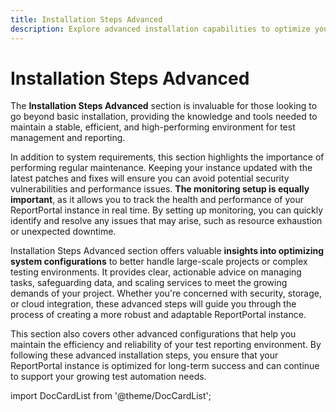 ```yaml
---
title: Installation Steps Advanced
description: Explore advanced installation capabilities to optimize your test automation dashboard.
---
```


# Installation Steps Advanced

The **Installation Steps Advanced** section is invaluable for those looking to go beyond basic installation, providing the knowledge and tools needed to maintain a stable, efficient, and high-performing environment for test management and reporting.

In addition to system requirements, this section highlights the importance of performing regular maintenance. Keeping your instance updated with the latest patches and fixes will ensure you can avoid potential security vulnerabilities and performance issues. **The monitoring setup is equally important**, as it allows you to track the health and performance of your ReportPortal instance in real time. By setting up monitoring, you can quickly identify and resolve any issues that may arise, such as resource exhaustion or unexpected downtime.

Installation Steps Advanced section offers valuable **insights into optimizing system configurations** to better handle large-scale projects or complex testing environments. It provides clear, actionable advice on managing tasks, safeguarding data, and scaling services to meet the growing demands of your project. Whether you're concerned with security, storage, or cloud integration, these advanced steps will guide you through the process of creating a more robust and adaptable ReportPortal instance.

This section also covers other advanced configurations that help you maintain the efficiency and reliability of your test reporting environment. By following these advanced installation steps, you ensure that your ReportPortal instance is optimized for long-term success and can continue to support your growing test automation needs.

import DocCardList from '@theme/DocCardList';

<DocCardList />
